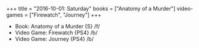 +++
title = "2016-10-01: Saturday"
books = ["Anatomy of a Murder"]
video-games = ["Firewatch", "Journey"]
+++


* Book: Anatomy of a Murder {S} /f/
* Video Game: Firewatch {PS4} /b/
* Video Game: Journey {PS4} /b/